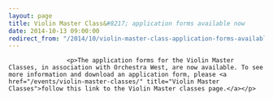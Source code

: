 ```yaml
---
layout: page
title: Violin Master Class&#8217; application forms available now
date: 2014-10-13 09:00:00
redirect_from: "/2014/10/violin-master-class-application-forms-available-now/"
---
```

<section>

                    
                    <p>The application forms for the Violin Master Classes, in association with Orchestra West, are now available. To see more information and download an application form, please <a href="/events/violin-master-classes/" title="Violin Master Classes">follow this link to the Violin Master classes page.</a></p>

                
</section>
